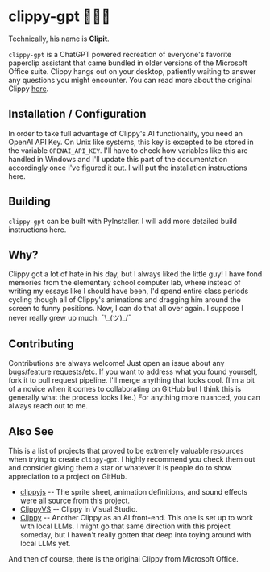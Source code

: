 # clippy-gpt 📎📎📎
Technically, his name is **Clipit**.

`clippy-gpt` is a ChatGPT powered recreation of everyone's favorite paperclip assistant that came bundled in older versions of the Microsoft Office suite. Clippy hangs out on your desktop, patiently waiting to answer any questions you might encounter. You can read more about the original Clippy [here](https://en.wikipedia.org/wiki/Office_Assistant).

## Installation / Configuration
In order to take full advantage of Clippy's AI functionality, you need an OpenAI API Key. On Unix like systems, this key is excepted to be stored in the variable `OPENAI_API_KEY`. I'll have to check how variables like this are handled in Windows and I'll update this part of the documentation accordingly once I've figured it out.
I will put the installation instructions here.

## Building
`clippy-gpt` can be built with PyInstaller. I will add more detailed build instructions here.

## Why?
Clippy got a lot of hate in his day, but I always liked the little guy! I have fond memories from the elementary school computer lab, where instead of writing my essays like I should have been, I'd spend entire class periods cycling though all of Clippy's animations and dragging him around the screen to funny positions. Now, I can do that all over again. I suppose I never really grew up much. ¯\\\_(ツ)\_/¯

## Contributing
Contributions are always welcome! Just open an issue about any bugs/feature requests/etc. If you want to address what you found yourself, fork it to pull request pipeline. I'll merge anything that looks cool. (I'm a bit of a novice when it comes to collaborating on GitHub but I think this is generally what the process looks like.) For anything more nuanced, you can always reach out to me.

## Also See
This is a list of projects that proved to be extremely valuable resources when trying to create `clippy-gpt`. I highly recommend you check them out and consider giving them a star or whatever it is people do to show appreciation to a project on GitHub.
- [clippyjs](https://github.com/pi0/clippyjs) -- The sprite sheet, animation definitions, and sound effects were all source from this project.
- [ClippyVS](https://github.com/tanathos/ClippyVS) -- Clippy in Visual Studio.
- [Clippy](https://github.com/felixrieseberg/clippy) -- Another Clippy as an AI front-end. This one is set up to work with local LLMs. I might go that same direction with this project someday, but I haven't really gotten that deep into toying around with local LLMs yet.

And then of course, there is the original Clippy from Microsoft Office.
